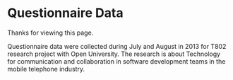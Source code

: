 Questionnaire Data
=================

Thanks for viewing this page.

Questionnaire data were collected during July and August in 2013 for T802 research project with Open University. The research is about Technology for communication and collaboration in software development teams in the mobile telephone industry.
